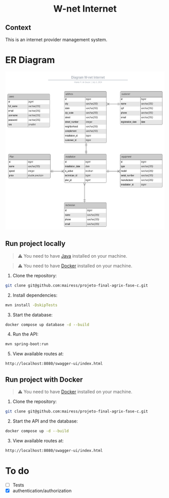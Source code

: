 # <p align="center">W-net Internet </p>

## Context

This is an internet provider management system.

# ER Diagram

<img src="/images/ER-Diagram.svg" alt="Description of image" style="height: 500px; width: 600px;" />

## Run project locally

> ⚠️ You need to have [Java](https://www.oracle.com/java/) installed on your machine.

> ⚠️ You need to have [Docker](https://www.docker.com/get-started/) installed on your machine.

1. Clone the repository:

```BASH
git clone git@github.com:mairess/projeto-final-agrix-fase-c.git
```

2. Install dependencies:

```BASH
mvn install -DskipTests
```

3. Start the database:

```BASH
docker compose up database -d --build 
```

4. Run the API:

```BASH
mvn spring-boot:run
```

5. View available routes at:

```BASH
http://localhost:8080/swagger-ui/index.html
```

## Run project with Docker

> ⚠️ You need to have [Docker](https://www.docker.com/get-started/) installed on your machine.

1. Clone the repository:

```BASH
git clone git@github.com:mairess/projeto-final-agrix-fase-c.git
```

2. Start the API and the database:

```BASH
docker compose up -d --build 
```

3. View available routes at:

```BASH
http://localhost:8080/swagger-ui/index.html
```

# To do

- [ ] Tests
- [x] authentication/authorization